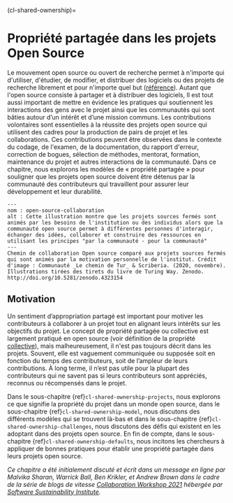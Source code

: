 (cl-shared-ownership)=
# Propriété partagée dans les projets Open Source

Le mouvement open source ou ouvert de recherche permet à n'importe qui d'utiliser, d'étudier, de modifier, et distribuer des logiciels ou des projets de recherche librement et pour n'importe quel but ([référence](https://opensource.org/osd)). Autant que l'open source consiste à partager et à distribuer des logiciels, Il est tout aussi important de mettre en évidence les pratiques qui soutiennent les interactions des gens avec le projet ainsi que les communautés qui sont bâties autour d’un intérêt et d’une mission communs. Les contributions volontaires sont essentielles à la réussite des projets open source qui utilisent des cadres pour la production de pairs de projet et les collaborations. Ces contributions peuvent être observées dans le contexte du codage, de l'examen, de la documentation, du rapport d'erreur, correction de bogues, sélection de méthodes, mentorat, formation, maintenance du projet et autres interactions de la communauté. Dans ce chapitre, nous explorons les modèles de « propriété partagée » pour souligner que les projets open source doivent être détenus par la communauté des contributeurs qui travaillent pour assurer leur développement et leur durabilité.

```{figure} ../figures/open-source-collaboration.*
---
nom : open-source-collaboration
alt : Cette illustration montre que les projets sources fermés sont animés par les besoins de l'institution ou des individus alors que la communauté open source permet à différentes personnes d'interagir, échanger des idées, collaborer et construire des ressources en utilisant les principes "par la communauté - pour la communauté"
---
Chemin de collaboration Open source comparé aux projets sources fermés qui sont animés par la motivation personnelle de l'institut. Crédit d'image : Communauté _Le chemin de Tur_ & Scriberia. (2020, novembre). Illustrations tirées des tirets du livre de Turing Way. Zenodo. http://doi.org/10.5281/zenodo.4323154
```

## Motivation

Un sentiment d’appropriation partagé est important pour motiver les contributeurs à collaborer à un projet tout en alignant leurs intérêts sur les objectifs du projet. Le concept de propriété partagée ou collective est largement pratiqué en open source (voir définition de la propriété [collective](https://www.agilealliance.org/glossary/collective-ownership/)), mais malheureusement, il n'est pas toujours décrit dans les projets. Souvent, elle est vaguement communiquée ou supposée soit en fonction du temps des contributeurs, soit de l’ampleur de leurs contributions. À long terme, il n’est pas utile pour la plupart des contributeurs qui ne savent pas si leurs contributeurs sont appréciés, reconnus ou récompensés dans le projet.

Dans le sous-chapitre {ref}`cl-shared-ownership-projects`, nous explorons ce que signifie la propriété du projet dans un monde open source, dans le sous-chapitre {ref}`cl-shared-ownership-model`, nous discutons des différents modèles qui se trouvent là-bas et dans le sous-chapitre {ref}`cl-shared-ownership-challenges`, nous discutons des défis qui existent en les adoptant dans des projets open source. En fin de compte, dans le sous-chapitre {ref}`cl-shared-ownership-defaults`, nous incitons les chercheurs à appliquer de bonnes pratiques pour établir une propriété partagée dans leurs projets open source.

*Ce chapitre a été initialement discuté et écrit dans un message en ligne par Malvika Sharan, Warrick Ball, Ben Krikler, et Andrew Brown dans le cadre de la série de blogs de vitesse [Collaboration Workshop 2021](https://www.software.ac.uk/cw21) hébergée par [Software Sustainability Institute](https://www.software.ac.uk).*
